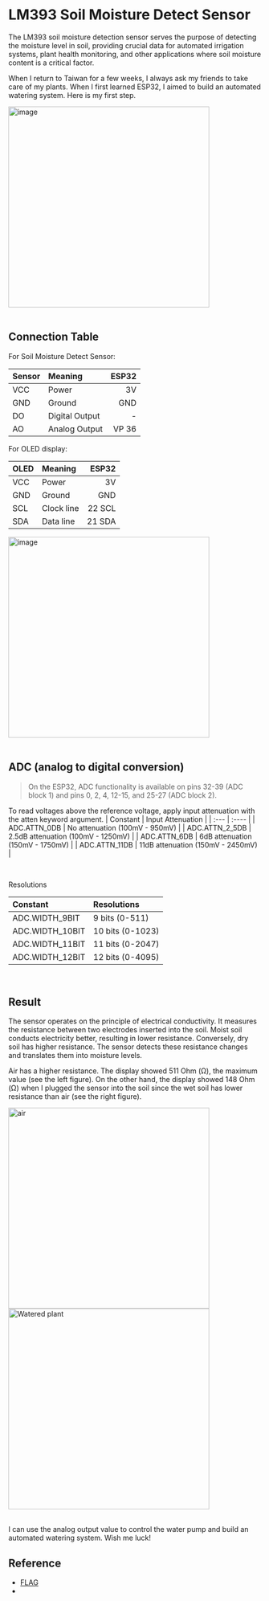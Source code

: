 # LM393 Soil Moisture Detect Sensor

The LM393 soil moisture detection sensor serves the purpose of detecting the moisture level in soil, providing crucial data for automated irrigation systems, plant health monitoring, and other applications where soil moisture content is a critical factor.

When I return to Taiwan for a few weeks, I always ask my friends to take care of my plants. When I first learned ESP32, I aimed to build an automated watering system. Here is my first step.

<img width="400" alt="image" src="https://github.com/luluwu516/ESP32/assets/98475122/25824f1c-aec8-4ee4-8b8d-030eeea63d6c">

<br />

<br />

## Connection Table

For Soil Moisture Detect Sensor:

| Sensor      | Meaning        | ESP32         |
| :---        |    :----      |          ---: |
| VCC         | Power          | 3V            |
| GND         | Ground         | GND           |
| DO          | Digital Output | -             |
| AO          | Analog Output  | VP 36         |

For OLED display:

| OLED        | Meaning     | ESP32         |
| :---        |    :----    |          ---: |
| VCC         | Power       | 3V            |
| GND         | Ground      | GND           |
| SCL         | Clock line  | 22 SCL        |
| SDA         | Data line   | 21 SDA        |

<img width="400" alt="image" src="https://github.com/luluwu516/ESP32/assets/98475122/37b5347e-630b-4d3e-9cd9-d75617f20d3f">

<br />

<br />

## ADC (analog to digital conversion)

> On the ESP32, ADC functionality is available on pins 32-39 (ADC block 1) and pins 0, 2, 4, 12-15, and 25-27 (ADC block 2).

To read voltages above the reference voltage, apply input attenuation with the atten keyword argument.
| Constant         | Input Attenuation                   | 
| :---             |    :----                            | 
| ADC.ATTN_0DB     | No attenuation (100mV - 950mV)      |
| ADC.ATTN_2_5DB   | 2.5dB attenuation (100mV - 1250mV)  |
| ADC.ATTN_6DB     | 6dB attenuation (150mV - 1750mV)    |
| ADC.ATTN_11DB    | 11dB attenuation (150mV - 2450mV)   |

<br />

Resolutions

| Constant         | Resolutions         | 
| :---             |    :----            | 
| ADC.WIDTH_9BIT   | 9 bits (0-511)      |
| ADC.WIDTH_10BIT  | 10 bits (0-1023)    |
| ADC.WIDTH_11BIT  | 11 bits (0-2047)    |
| ADC.WIDTH_12BIT  | 12 bits (0-4095)    |

<br />

## Result

The sensor operates on the principle of electrical conductivity. It measures the resistance between two electrodes inserted into the soil. Moist soil conducts electricity better, resulting in lower resistance. Conversely, dry soil has higher resistance. The sensor detects these resistance changes and translates them into moisture levels.

Air has a higher resistance. The display showed 511 Ohm (Ω), the maximum value (see the left figure). On the other hand, the display showed 148 Ohm (Ω) when I plugged the sensor into the soil since the wet soil has lower resistance than air (see the right figure).

<img height="400" alt="air" src="https://github.com/luluwu516/ESP32/assets/98475122/c6f067f3-d52d-4e0e-97c1-7d30d84650f0">

<img height="400" alt="Watered plant" src="https://github.com/luluwu516/ESP32/assets/98475122/93ec9f96-5299-40a1-b09c-ce203e1c5144">

<br />

<br />

I can use the analog output value to control the water pump and build an automated watering system. Wish me luck!

## Reference
* [FLAG]()
* [](https://docs.micropython.org/en/latest/esp32/quickref.html)
